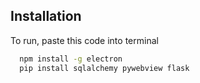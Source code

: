 ## Installation

To run, paste this code into terminal

```bash
  npm install -g electron
  pip install sqlalchemy pywebview flask 
```
    
